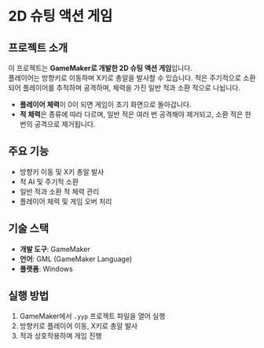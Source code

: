 # 2D 슈팅 액션 게임

## 프로젝트 소개
이 프로젝트는 **GameMaker로 개발한 2D 슈팅 액션 게임**입니다.  
플레이어는 방향키로 이동하며 X키로 총알을 발사할 수 있습니다. 적은 주기적으로 소환되어 플레이어를 추적하며 공격하며, 체력을 가진 일반 적과 소환 적으로 나뉩니다.

- **플레이어 체력**이 0이 되면 게임이 초기 화면으로 돌아갑니다.
- **적 체력**은 종류에 따라 다르며, 일반 적은 여러 번 공격해야 제거되고, 소환 적은 한 번의 공격으로 제거됩니다.

## 주요 기능
- 방향키 이동 및 X키 총알 발사
- 적 AI 및 주기적 소환
- 일반 적과 소환 적 체력 관리
- 플레이어 체력 및 게임 오버 처리

## 기술 스택
- **개발 도구**: GameMaker
- **언어**: GML (GameMaker Language)
- **플랫폼**: Windows

## 실행 방법
1. GameMaker에서 `.yyp` 프로젝트 파일을 열어 실행
2. 방향키로 플레이어 이동, X키로 총알 발사
3. 적과 상호작용하며 게임 진행
